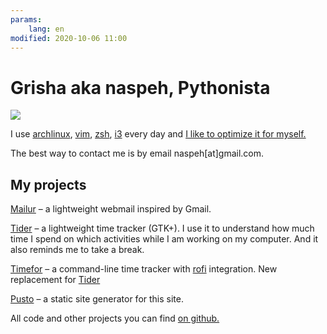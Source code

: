 ```yaml
---
params:
    lang: en
modified: 2020-10-06 11:00
---
```

# Grisha aka naspeh, Pythonista
<img class="align-right" src="/_img/ava200.jpg" />

I use [archlinux], [vim], [zsh], [i3] every day and [I like to optimize it for myself.][gh-dotfiles]

The best way to contact me is by email naspeh[at]gmail.com.

[archlinux]: https://www.archlinux.org/about/
[vim]: https://www.vim.org/
[zsh]: https://en.wikipedia.org/wiki/Z_shell
[i3]: https://i3wm.org/
[gh-dotfiles]: https://github.com/naspeh/dotfiles

## My projects
[Mailur](/mailur/) – a lightweight webmail inspired by Gmail.

[Tider](https://github.com/naspeh/tider) – a lightweight time tracker (GTK+). I use it to understand how much time I spend on which activities while I am working on my computer. And it also reminds me to take a break.

[Timefor](https://github.com/naspeh/timefor) – a command-line time tracker with [rofi](https://github.com/davatorium/rofi) integration. New replacement for [Tider](/en/tider/)

[Pusto](https://github.com/naspeh/pusto) – a static site generator for this site.

All code and other projects you can find [on github.](https://github.com/naspeh)
